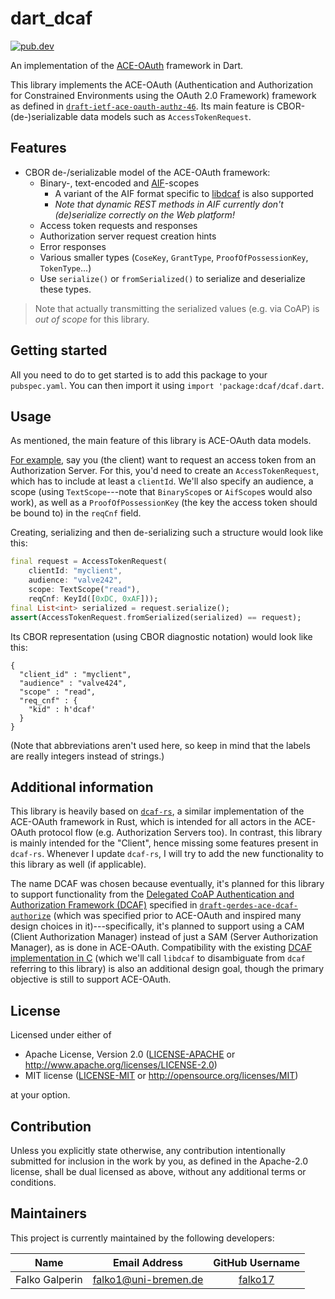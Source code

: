 # dart_dcaf

[![pub.dev](https://img.shields.io/pub/v/dcaf?style=for-the-badge)](https://pub.dev/packages/dcaf)

An implementation of the [ACE-OAuth] framework in Dart.

This library implements the ACE-OAuth
(Authentication and Authorization for Constrained Environments
using the OAuth 2.0 Framework) framework as defined in
[`draft-ietf-ace-oauth-authz-46`](https://www.ietf.org/archive/id/draft-ietf-ace-oauth-authz-46.html).
Its main feature is CBOR-(de-)serializable data models such as `AccessTokenRequest`.

## Features
- CBOR de-/serializable model of the ACE-OAuth framework:
  - Binary-, text-encoded and [AIF](https://datatracker.ietf.org/doc/html/draft-ietf-ace-aif)-scopes
    - A variant of the AIF format specific to [libdcaf](https://gitlab.informatik.uni-bremen.de/DCAF/dcaf) is also supported
    - *Note that dynamic REST methods in AIF currently don't (de)serialize correctly on the Web platform!*
  - Access token requests and responses
  - Authorization server request creation hints
  - Error responses
  - Various smaller types (`CoseKey`, `GrantType`, `ProofOfPossessionKey`, `TokenType`...)
  - Use `serialize()` or `fromSerialized()` to serialize and deserialize these types.

> Note that actually transmitting the serialized values (e.g. via CoAP)
is *out of scope* for this library.

## Getting started

All you need to do to get started is to add this package to your `pubspec.yaml`.
You can then import it using `import 'package:dcaf/dcaf.dart`.

## Usage

As mentioned, the main feature of this library is ACE-OAuth data models.

[For example](https://www.ietf.org/archive/id/draft-ietf-ace-oauth-authz-46.html#figure-7),
say you (the client) want to request an access token from an
Authorization Server. For this, you'd need to create an `AccessTokenRequest`, 
which has to include at least a `clientId`. We'll also specify an audience,
a scope (using `TextScope`---note that `BinaryScope`s or `AifScope`s would also work), 
as well as a `ProofOfPossessionKey`
(the key the access token should be bound to) in the `reqCnf` field.

Creating, serializing and then de-serializing such
a structure would look like this:
```dart
final request = AccessTokenRequest(
    clientId: "myclient",
    audience: "valve242",
    scope: TextScope("read"),
    reqCnf: KeyId([0xDC, 0xAF]));
final List<int> serialized = request.serialize();
assert(AccessTokenRequest.fromSerialized(serialized) == request);
```

Its CBOR representation (using CBOR diagnostic notation) would look like this:
```text
{
  "client_id" : "myclient",
  "audience" : "valve424",
  "scope" : "read",
  "req_cnf" : {
    "kid" : h'dcaf'
  }
}
```
(Note that abbreviations aren't used here,
so keep in mind that the labels are really integers instead of strings.)

## Additional information

This library is heavily based on [`dcaf-rs`](https://crates.io/crates/dcaf),
a similar implementation of the ACE-OAuth framework in Rust, which is
intended for all actors in the ACE-OAuth protocol flow
(e.g. Authorization Servers too). In contrast, this library is mainly
intended for the "Client", hence missing some features present in `dcaf-rs`.
Whenever I update `dcaf-rs`, I will try to add the new functionality to 
this library as well (if applicable).

The name DCAF was chosen because eventually, it's planned for this
library to support functionality from the [Delegated CoAP Authentication and
Authorization Framework (DCAF)](https://dcaf.science/)
specified in [`draft-gerdes-ace-dcaf-authorize`](https://datatracker.ietf.org/doc/html/draft-gerdes-ace-dcaf-authorize-04)
(which was specified prior to ACE-OAuth and inspired many design
choices in it)---specifically, it's planned to support using a CAM
(Client Authorization Manager)
instead of just a SAM (Server Authorization Manager),
as is done in ACE-OAuth.
Compatibility with the existing [DCAF implementation in C](https://gitlab.informatik.uni-bremen.de/DCAF/dcaf)
(which we'll call `libdcaf` to disambiguate from `dcaf` referring
to this library) is also an additional design goal, though the primary
objective is still to support ACE-OAuth.

## License

Licensed under either of

* Apache License, Version 2.0
  ([LICENSE-APACHE](LICENSE-APACHE) or http://www.apache.org/licenses/LICENSE-2.0)
* MIT license
  ([LICENSE-MIT](LICENSE-MIT) or http://opensource.org/licenses/MIT)

at your option.

## Contribution

Unless you explicitly state otherwise, any contribution intentionally submitted
for inclusion in the work by you, as defined in the Apache-2.0 license, shall be
dual licensed as above, without any additional terms or conditions.

## Maintainers

This project is currently maintained by the following developers:

|      Name      |    Email Address     |            GitHub Username            |
|:--------------:|:--------------------:|:-------------------------------------:|
| Falko Galperin | falko1@uni-bremen.de | [falko17](https://github.com/falko17) |


[ACE-OAuth]: https://www.ietf.org/archive/id/draft-ietf-ace-oauth-authz-46.html
